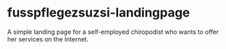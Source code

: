 # fusspflegezsuzsi-landingpage
A simple landing page for a self-employed chiropodist who wants to offer her services on the Internet.
